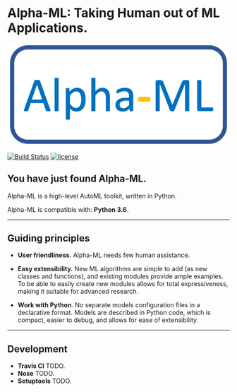 # Alpha-ML: Taking Human out of ML Applications.
![alpha-ml logo](docs/images/alpha_ml.png)

[![Build Status](https://travis-ci.org/keras-team/keras.svg?branch=master)](https://travis-ci.org/keras-team/keras)
[![license](https://img.shields.io/github/license/mashape/apistatus.svg?maxAge=2592000)](https://github.com/keras-team/keras/blob/master/LICENSE)

## You have just found Alpha-ML.

Alpha-ML is a high-level AutoML toolkit, written in Python.

Alpha-ML is compatible with: __Python 3.6__.


------------------


## Guiding principles

- __User friendliness.__ Alpha-ML needs few human assistance.

- __Easy extensibility.__ New ML algorithms are simple to add (as new classes and functions), and existing modules provide ample examples. To be able to easily create new modules allows for total expressiveness, making it suitable for advanced research.

- __Work with Python__. No separate models configuration files in a declarative format. Models are described in Python code, which is compact, easier to debug, and allows for ease of extensibility.

------------------


## Development

- __Travis CI__ TODO.
- __Nose__ TODO.
- __Setuptools__ TODO.
